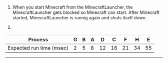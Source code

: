1. When you start Minecraft from the MinecraftLauncher, the MinecraftLauncher gets blocked so Minecraft can start. 
   After Minecraft started, MinecraftLauncher is runnig again and shuts itself down.
   
2.
| Process |G | B | A | D | C | F | H | E |
| --- | --- | --- | --- | --- | --- | --- | --- | --- |
Expected run time (msec) | 2 | 5 | 8 | 12 | 16 | 21 | 34 | 55
---
